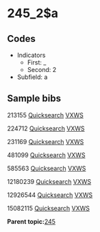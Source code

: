 # 245\_2$a

## Codes

-   Indicators
    -   First: \_
    -   Second: 2
-   Subfield: a

## Sample bibs

213155 [Quicksearch](https://search.library.yale.edu/catalog/213155) [VXWS](http://prodorbis.library.yale.edu:7014/vxws/GetHoldingsService?bibId=213155)

224712 [Quicksearch](https://search.library.yale.edu/catalog/224712) [VXWS](http://prodorbis.library.yale.edu:7014/vxws/GetHoldingsService?bibId=224712)

231169 [Quicksearch](https://search.library.yale.edu/catalog/231169) [VXWS](http://prodorbis.library.yale.edu:7014/vxws/GetHoldingsService?bibId=231169)

481099 [Quicksearch](https://search.library.yale.edu/catalog/481099) [VXWS](http://prodorbis.library.yale.edu:7014/vxws/GetHoldingsService?bibId=481099)

585563 [Quicksearch](https://search.library.yale.edu/catalog/585563) [VXWS](http://prodorbis.library.yale.edu:7014/vxws/GetHoldingsService?bibId=585563)

12180239 [Quicksearch](https://search.library.yale.edu/catalog/12180239) [VXWS](http://prodorbis.library.yale.edu:7014/vxws/GetHoldingsService?bibId=12180239)

12926544 [Quicksearch](https://search.library.yale.edu/catalog/12926544) [VXWS](http://prodorbis.library.yale.edu:7014/vxws/GetHoldingsService?bibId=12926544)

15082115 [Quicksearch](https://search.library.yale.edu/catalog/15082115) [VXWS](http://prodorbis.library.yale.edu:7014/vxws/GetHoldingsService?bibId=15082115)

**Parent topic:**[245](../../tags/245/245.md)

